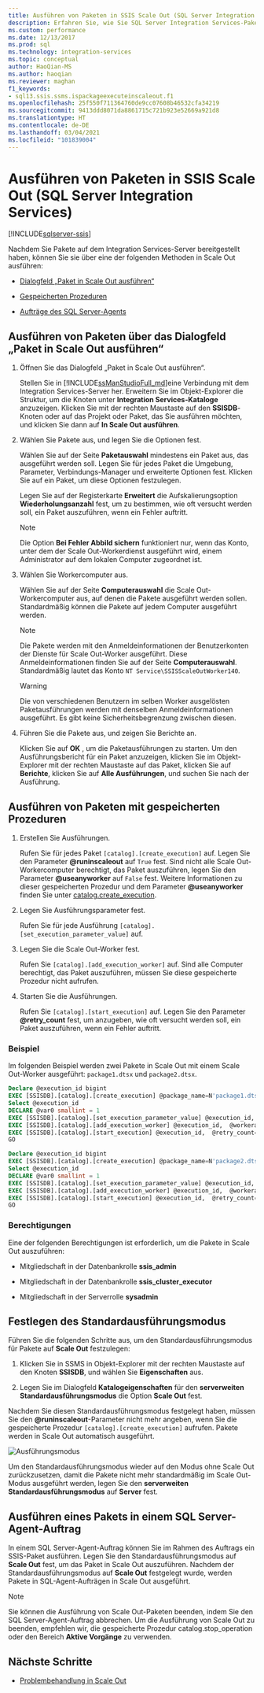 ```yaml
---
title: Ausführen von Paketen in SSIS Scale Out (SQL Server Integration Services) | Microsoft-Dokumentation
description: Erfahren Sie, wie Sie SQL Server Integration Services-Pakete (SSIS) in Scale Out mithilfe verschiedener Methoden ausführen.
ms.custom: performance
ms.date: 12/13/2017
ms.prod: sql
ms.technology: integration-services
ms.topic: conceptual
author: HaoQian-MS
ms.author: haoqian
ms.reviewer: maghan
f1_keywords:
- sql13.ssis.ssms.ispackageexecuteinscaleout.f1
ms.openlocfilehash: 25f550f711364760de9cc07608b46532cfa34219
ms.sourcegitcommit: 9413ddd8071da8861715c721b923e52669a921d8
ms.translationtype: HT
ms.contentlocale: de-DE
ms.lasthandoff: 03/04/2021
ms.locfileid: "101839004"
---
```

# <a name="run-packages-in-integration-services-ssis-scale-out"></a>Ausführen von Paketen in SSIS Scale Out (SQL Server Integration Services)

[!INCLUDE[sqlserver-ssis](../../includes/applies-to-version/sqlserver-ssis.md)]


Nachdem Sie Pakete auf dem Integration Services-Server bereitgestellt haben, können Sie sie über eine der folgenden Methoden in Scale Out ausführen:

-   [Dialogfeld „Paket in Scale Out ausführen“](#scale_out_dialog)

-   [Gespeicherten Prozeduren](#stored_proc)

-   [Aufträge des SQL Server-Agents](#sql_agent)

## <a name="run-packages-with-the-execute-package-in-scale-out-dialog-box"></a><a name="scale_out_dialog"></a> Ausführen von Paketen über das Dialogfeld „Paket in Scale Out ausführen“

1. Öffnen Sie das Dialogfeld „Paket in Scale Out ausführen“.

    Stellen Sie in [!INCLUDE[ssManStudioFull_md](../../includes/ssmanstudiofull-md.md)]eine Verbindung mit dem Integration Services-Server her. Erweitern Sie im Objekt-Explorer die Struktur, um die Knoten unter **Integration Services-Kataloge** anzuzeigen. Klicken Sie mit der rechten Maustaste auf den **SSISDB**-Knoten oder auf das Projekt oder Paket, das Sie ausführen möchten, und klicken Sie dann auf **In Scale Out ausführen**.

2. Wählen Sie Pakete aus, und legen Sie die Optionen fest.

    Wählen Sie auf der Seite **Paketauswahl** mindestens ein Paket aus, das ausgeführt werden soll. Legen Sie für jedes Paket die Umgebung, Parameter, Verbindungs-Manager und erweiterte Optionen fest. Klicken Sie auf ein Paket, um diese Optionen festzulegen.
    
    Legen Sie auf der Registerkarte **Erweitert** die Aufskalierungsoption **Wiederholungsanzahl** fest, um zu bestimmen, wie oft versucht werden soll, ein Paket auszuführen, wenn ein Fehler auftritt.

    > [!NOTE]
    > Die Option **Bei Fehler Abbild sichern** funktioniert nur, wenn das Konto, unter dem der Scale Out-Workerdienst ausgeführt wird, einem Administrator auf dem lokalen Computer zugeordnet ist.

3. Wählen Sie Workercomputer aus.

    Wählen Sie auf der Seite **Computerauswahl** die Scale Out-Workercomputer aus, auf denen die Pakete ausgeführt werden sollen. Standardmäßig können die Pakete auf jedem Computer ausgeführt werden. 

   > [!NOTE] 
   > Die Pakete werden mit den Anmeldeinformationen der Benutzerkonten der Dienste für Scale Out-Worker ausgeführt. Diese Anmeldeinformationen finden Sie auf der Seite **Computerauswahl**. Standardmäßig lautet das Konto `NT Service\SSISScaleOutWorker140`.

   > [!WARNING]
   > Die von verschiedenen Benutzern im selben Worker ausgelösten Paketausführungen werden mit denselben Anmeldeinformationen ausgeführt. Es gibt keine Sicherheitsbegrenzung zwischen diesen. 

4. Führen Sie die Pakete aus, und zeigen Sie Berichte an.

    Klicken Sie auf **OK** , um die Paketausführungen zu starten. Um den Ausführungsbericht für ein Paket anzuzeigen, klicken Sie im Objekt-Explorer mit der rechten Maustaste auf das Paket, klicken Sie auf **Berichte**, klicken Sie auf **Alle Ausführungen**, und suchen Sie nach der Ausführung.
    
## <a name="run-packages-with-stored-procedures"></a><a name="stored_proc"></a> Ausführen von Paketen mit gespeicherten Prozeduren

1.  Erstellen Sie Ausführungen.

    Rufen Sie für jedes Paket `[catalog].[create_execution]` auf. Legen Sie den Parameter **\@runinscaleout** auf `True` fest. Sind nicht alle Scale Out-Workercomputer berechtigt, das Paket auszuführen, legen Sie den Parameter **\@useanyworker** auf `False` fest. Weitere Informationen zu dieser gespeicherten Prozedur und dem Parameter **\@useanyworker** finden Sie unter [catalog.create_execution](../system-stored-procedures/catalog-create-execution-ssisdb-database.md). 

2. Legen Sie Ausführungsparameter fest.

    Rufen Sie für jede Ausführung `[catalog].[set_execution_parameter_value]` auf.

3. Legen Sie die Scale Out-Worker fest.

    Rufen Sie `[catalog].[add_execution_worker]` auf. Sind alle Computer berechtigt, das Paket auszuführen, müssen Sie diese gespeicherte Prozedur nicht aufrufen. 

4. Starten Sie die Ausführungen.

    Rufen Sie `[catalog].[start_execution]` auf. Legen Sie den Parameter **\@retry_count** fest, um anzugeben, wie oft versucht werden soll, ein Paket auszuführen, wenn ein Fehler auftritt.
    
### <a name="example"></a>Beispiel
Im folgenden Beispiel werden zwei Pakete in Scale Out mit einem Scale Out-Worker ausgeführt: `package1.dtsx` und `package2.dtsx`.  

```sql
Declare @execution_id bigint
EXEC [SSISDB].[catalog].[create_execution] @package_name=N'package1.dtsx', @execution_id=@execution_id OUTPUT, @folder_name=N'folder1', @project_name=N'project1', @use32bitruntime=False, @reference_id=Null, @useanyworker=False, @runinscaleout=True
Select @execution_id
DECLARE @var0 smallint = 1
EXEC [SSISDB].[catalog].[set_execution_parameter_value] @execution_id,  @object_type=50, @parameter_name=N'LOGGING_LEVEL', @parameter_value=@var0
EXEC [SSISDB].[catalog].[add_execution_worker] @execution_id,  @workeragent_id=N'64c020e2-f819-4c2d-a22f-efb31a91e70a'
EXEC [SSISDB].[catalog].[start_execution] @execution_id,  @retry_count=0
GO

Declare @execution_id bigint
EXEC [SSISDB].[catalog].[create_execution] @package_name=N'package2.dtsx', @execution_id=@execution_id OUTPUT, @folder_name=N'folder2', @project_name=N'project2', @use32bitruntime=False, @reference_id=Null, @useanyworker=False, @runinscaleout=True
Select @execution_id
DECLARE @var0 smallint = 1
EXEC [SSISDB].[catalog].[set_execution_parameter_value] @execution_id,  @object_type=50, @parameter_name=N'LOGGING_LEVEL', @parameter_value=@var0
EXEC [SSISDB].[catalog].[add_execution_worker] @execution_id,  @workeragent_id=N'64c020e2-f819-4c2d-a22f-efb31a91e70a'
EXEC [SSISDB].[catalog].[start_execution] @execution_id,  @retry_count=0
GO
```

### <a name="permissions"></a>Berechtigungen
Eine der folgenden Berechtigungen ist erforderlich, um die Pakete in Scale Out auszuführen:

-   Mitgliedschaft in der Datenbankrolle **ssis_admin**  

-   Mitgliedschaft in der Datenbankrolle **ssis_cluster_executor**  
  
-   Mitgliedschaft in der Serverrolle **sysadmin**  

## <a name="set-default-execution-mode"></a>Festlegen des Standardausführungsmodus
Führen Sie die folgenden Schritte aus, um den Standardausführungsmodus für Pakete auf **Scale Out** festzulegen:

1.  Klicken Sie in SSMS in Objekt-Explorer mit der rechten Maustaste auf den Knoten **SSISDB**, und wählen Sie **Eigenschaften** aus.

2.  Legen Sie im Dialogfeld **Katalogeigenschaften** für den **serverweiten Standardausführungsmodus** die Option **Scale Out** fest.

Nachdem Sie diesen Standardausführungsmodus festgelegt haben, müssen Sie den **\@runinscaleout**-Parameter nicht mehr angeben, wenn Sie die gespeicherte Prozedur `[catalog].[create_execution]` aufrufen. Pakete werden in Scale Out automatisch ausgeführt. 

![Ausführungsmodus](media/exe-mode.PNG)

Um den Standardausführungsmodus wieder auf den Modus ohne Scale Out zurückzusetzen, damit die Pakete nicht mehr standardmäßig im Scale Out-Modus ausgeführt werden, legen Sie den **serverweiten Standardausführungsmodus** auf **Server** fest.

## <a name="run-package-in-sql-server-agent-job"></a><a name="sql_agent"></a> Ausführen eines Pakets in einem SQL Server-Agent-Auftrag
In einem SQL Server-Agent-Auftrag können Sie im Rahmen des Auftrags ein SSIS-Paket ausführen. Legen Sie den Standardausführungsmodus auf **Scale Out** fest, um das Paket in Scale Out auszuführen. Nachdem der Standardausführungsmodus auf **Scale Out** festgelegt wurde, werden Pakete in SQL-Agent-Aufträgen in Scale Out ausgeführt.

> [!NOTE]
> Sie können die Ausführung von Scale Out-Paketen beenden, indem Sie den SQL Server-Agent-Auftrag abbrechen. Um die Ausführung von Scale Out zu beenden, empfehlen wir, die gespeicherte Prozedur catalog.stop_operation oder den Bereich **Aktive Vorgänge** zu verwenden. 

## <a name="next-steps"></a>Nächste Schritte
-   [Problembehandlung in Scale Out](troubleshooting-scale-out.md)
